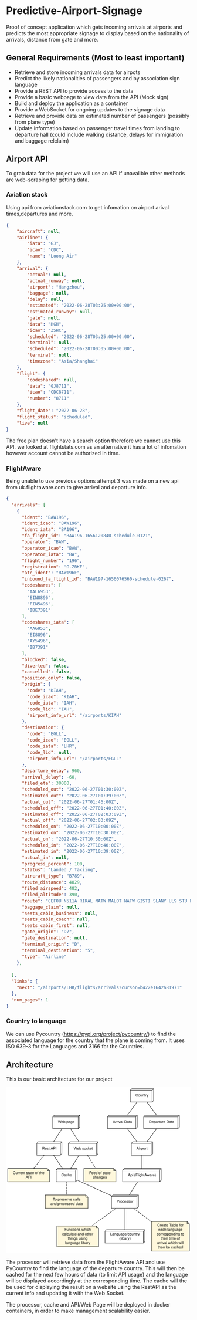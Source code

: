 # Predictive-Airport-Signage

Proof of concept application which gets incoming arrivals at airports and predicts the most appropriate signage to display based on the nationality of arrivals, distance from gate and more.

## General Requirements (Most to least important)

- Retrieve and store incoming arrivals data for airpots
- Predict the likely nationalities of passengers and by association sign language
- Provide a REST API to provide access to the data
- Provide a basic webpage to view data from the API (Mock sign)
- Build and deploy the application as a container
- Provide a WebSocket for ongoing updates to the signage data
- Retrieve and provide data on estimated number of passengers (possibly from plane type)
- Update information based on passenger travel times from landing to departure hall (could include walking distance, delays for immigration and baggage relclaim)
## Airport API
To grab data for the project we will use an API if unavalible other methods are web-scraping for getting data.
### Aviation stack
Using api from aviationstack.com to get infomation on airport arival times,departures and more.
```json
{
    "aircraft": null,
    "airline": {
        "iata": "GJ",
        "icao": "CDC",
        "name": "Loong Air"
    },
    "arrival": {
        "actual": null,
        "actual_runway": null,
        "airport": "Hangzhou",
        "baggage": null,
        "delay": null,
        "estimated": "2022-06-28T03:25:00+00:00",
        "estimated_runway": null,
        "gate": null,
        "iata": "HGH",
        "icao": "ZSHC",
        "scheduled": "2022-06-28T03:25:00+00:00",
        "terminal": null,
        "scheduled": "2022-06-28T00:05:00+00:00",
        "terminal": null,
        "timezone": "Asia/Shanghai"
    },
    "flight": {
        "codeshared": null,
        "iata": "GJ8711",
        "icao": "CDC8711",
        "number": "8711"
    },
    "flight_date": "2022-06-28",
    "flight_status": "scheduled",
    "live": null
}
```
The free plan doesn't have a search option therefore we cannot use this API.
we looked at flightstats.com as an alternative it has a lot of infomation however account cannot be authorized in time.
### FlightAware
Being unable to use previous options attempt 3 was made on a new api from uk.flightaware.com to give arrival and departure info.

```json
{
  "arrivals": [
    {
      "ident": "BAW196",
      "ident_icao": "BAW196",
      "ident_iata": "BA196",
      "fa_flight_id": "BAW196-1656120840-schedule-0121",
      "operator": "BAW",
      "operator_icao": "BAW",
      "operator_iata": "BA",
      "flight_number": "196",
      "registration": "G-ZBKF",
      "atc_ident": "BAW196E",
      "inbound_fa_flight_id": "BAW197-1656076560-schedule-0267",
      "codeshares": [
        "AAL6953",
        "EIN8896",
        "FIN5496",
        "IBE7391"
      ],
      "codeshares_iata": [
        "AA6953",
        "EI8896",
        "AY5496",
        "IB7391"
      ],
      "blocked": false,
      "diverted": false,
      "cancelled": false,
      "position_only": false,
      "origin": {
        "code": "KIAH",
        "code_icao": "KIAH",
        "code_iata": "IAH",
        "code_lid": "IAH",
        "airport_info_url": "/airports/KIAH"
      },
      "destination": {
        "code": "EGLL",
        "code_icao": "EGLL",
        "code_iata": "LHR",
        "code_lid": null,
        "airport_info_url": "/airports/EGLL"
      },
      "departure_delay": 960,
      "arrival_delay": -60,
      "filed_ete": 30000,
      "scheduled_out": "2022-06-27T01:30:00Z",
      "estimated_out": "2022-06-27T01:39:00Z",
      "actual_out": "2022-06-27T01:46:00Z",
      "scheduled_off": "2022-06-27T01:40:00Z",
      "estimated_off": "2022-06-27T02:03:09Z",
      "actual_off": "2022-06-27T02:03:09Z",
      "scheduled_on": "2022-06-27T10:00:00Z",
      "estimated_on": "2022-06-27T10:30:00Z",
      "actual_on": "2022-06-27T10:30:00Z",
      "scheduled_in": "2022-06-27T10:40:00Z",
      "estimated_in": "2022-06-27T10:39:00Z",
      "actual_in": null,
      "progress_percent": 100,
      "status": "Landed / Taxiing",
      "aircraft_type": "B789",
      "route_distance": 4829,
      "filed_airspeed": 482,
      "filed_altitude": 390,
      "route": "CEFOU N511A RIKAL NATW MALOT NATW GISTI SLANY UL9 STU P2 BEDEK",
      "baggage_claim": null,
      "seats_cabin_business": null,
      "seats_cabin_coach": null,
      "seats_cabin_first": null,
      "gate_origin": "D7",
      "gate_destination": null,
      "terminal_origin": "D",
      "terminal_destination": "5",
      "type": "Airline"
    },
    
  ],
  "links": {
    "next": "/airports/LHR/flights/arrivals?cursor=b422e1642a81971"
  },
  "num_pages": 1
}
```

### Country to language

We can use Pycountry (https://pypi.org/project/pycountry/) to find the associated language for the country that the plane is coming from. It uses ISO 639-3 for the Languages and 3166 for the Countries.
## Architecture
This is our basic architecture for our project

![architecture](architecture.svg)

The processor will retrieve data from the FlightAware API and use PyCountry to find the language of the departure country. This will then be cached for the next few hours of data (to limit API usage) and the language will be displayed accordingly at the corresponding time. The cache will the be used for displaying the result on a website using the RestAPI as the current info and updating it with the Web Socket.

The processor, cache and API/Web Page will be deployed in docker containers, in order to make management scalability easier.